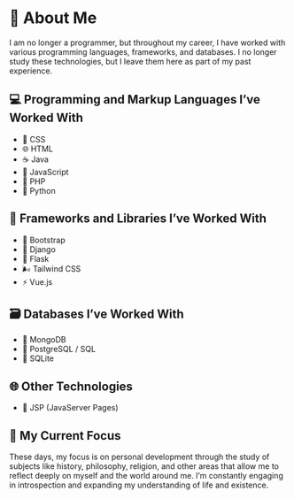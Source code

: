 # 👋 About Me

I am no longer a programmer, but throughout my career, I have worked with
various programming languages, frameworks, and databases. I no longer study
these technologies, but I leave them here as part of my past experience.

## 💻 Programming and Markup Languages I’ve Worked With

- 🎨 CSS
- 🌐 HTML
- ☕ Java
- 🧩 JavaScript
- 🐘 PHP
- 🐍 Python

## 🧰 Frameworks and Libraries I’ve Worked With

- 🎨 Bootstrap
- 🐍 Django
- 🐍 Flask
- 🌬️ Tailwind CSS
- ⚡ Vue.js

## 🗃️ Databases I’ve Worked With

- 🍃 MongoDB
- 🐘 PostgreSQL / SQL
- 🧊 SQLite

## 🌐 Other Technologies

- 🧾 JSP (JavaServer Pages)

## 🔭 My Current Focus

These days, my focus is on personal development through the study of subjects
like history, philosophy, religion, and other areas that allow me to reflect
deeply on myself and the world around me. I’m constantly engaging in
introspection and expanding my understanding of life and existence.
